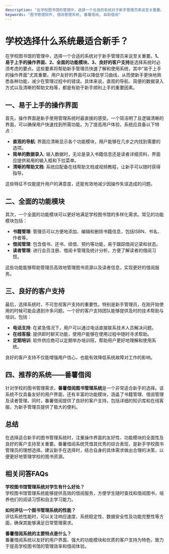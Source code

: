 ```yaml
---
description: "在学校图书馆的管理中，选择一个合适的系统对于新手管理员来说至关重要。**1、易于上手的操作界面、2、全面的功能模块、3、良好的客户支持**是选择系统时必须考虑的要点。这些要素将帮助新手管理员快速了解和使用系统，其中“易于上手的操作界面”尤其重要。用户友好的界面可以降低学习曲线，从而使新手更快地熟悉各种功能，减少在管理过程中的错误。具体来说，直观的导航、简便的数据录入方式以及清晰的帮助文档等，都是有助于新手顺利上手的重要因素。"
keywords: "图书管理软件, 借阅管理系统, 番薯借阅, 自助借阅"
---
```

# 学校选择什么系统最适合新手？

在学校图书馆的管理中，选择一个合适的系统对于新手管理员来说至关重要。**1、易于上手的操作界面、2、全面的功能模块、3、良好的客户支持**是选择系统时必须考虑的要点。这些要素将帮助新手管理员快速了解和使用系统，其中“易于上手的操作界面”尤其重要。用户友好的界面可以降低学习曲线，从而使新手更快地熟悉各种功能，减少在管理过程中的错误。具体来说，直观的导航、简便的数据录入方式以及清晰的帮助文档等，都是有助于新手顺利上手的重要因素。

## **一、易于上手的操作界面**

首先，操作界面是新手使用管理系统时最直接的感受。一个简洁明了且逻辑清晰的界面，可以确保用户快速找到所需功能。为了提高用户体验，系统应具备以下特点：

- **直观的导航**: 界面应清晰显示各个功能模块，用户能够在几步之内找到需要的选项。
- **简单的数据录入**: 输入数据时，无论是录入书籍信息还是读者详细资料，界面应提供易用的输入框和下拉菜单。
- **清晰的帮助文档**: 系统应配备在线帮助文档或视频教程，让新手可以随时获得指导。

这些特征不仅能提升用户的满意度，还能有效地减少因操作失误造成的问题。

## **二、全面的功能模块**

其次，一个全面的功能模块可以更好地满足学校图书馆的多样化需求。常见的功能模块包括：

- **书籍管理**: 管理员可以方便地添加、编辑和删除书籍信息，包括ISBN、书名、作者等。
- **借阅管理**: 包含借书、还书、续借、预约等功能，易于跟踪借阅记录和状态。
- **读者管理**: 进行会员注册、借阅卡管理及统计分析，方便了解读者的借阅习惯。

这些功能能够帮助管理员高效地管理图书资源以及读者信息，实现更好的借阅服务。

## **三、良好的客户支持**

最后，选择系统时，不可忽视客户支持的重要性。特别是新手管理员，在刚开始使用的时候可能会遇到许多问题。一个好的客户支持团队能够提供及时的技术帮助与培训，包括：

- **电话支持**: 在紧急情况下，用户可以通过电话直接联系技术人员解决问题。
- **在线客服**: 提供即时聊天功能，使用户能够在使用过程中随时寻求帮助。
- **定期培训**: 软件供应商可以定期举办培训班，帮助用户更好地理解和使用系统。

良好的客户支持不仅能增强用户信心，也能有效降低系统故障对工作的影响。

## **四、推荐的系统——番薯借阅**

针对学校的图书管理需求，**番薯借阅图书管理系统**是一个非常适合新手的选择。该系统不仅具备友好的用户界面，还有丰富的功能模块，涵盖了书籍管理、借阅管理及读者管理。同时，番薯借阅提供了良好的客户支持，包括详细的知识库和在线客服，为新手管理员提供了极大的便利。

## **总结**

在选择适合新手的图书管理系统时，注重操作界面的友好性、功能模块的全面性及良好的客户支持至关重要。番薯借阅系统凭借其优秀的综合表现，是新手学校图书管理员的理想选择。建议新手在选择时，结合自身的具体需求做出合理的决策，以便更好地管理学校的图书资源。

## **相关问答FAQs**

**学校图书馆管理系统对学生有什么好处？**  
学校图书馆管理系统能够提供高效的借阅服务，方便学生随时查找和借阅图书，培养他们的阅读习惯和自主学习能力。

**如何评估一个图书管理系统的性能？**  
评估系统性能时，可以关注响应速度、系统稳定性、数据安全性及功能完整性等方面，确保其能够满足日常管理需求。

**番薯借阅系统的主要特点是什么？**  
番薯借阅系统以友好的用户界面、强大的功能模块和优质的客户支持为特色，致力于提高学校图书馆的管理效率和借阅体验。
